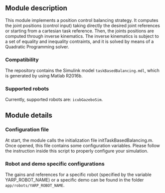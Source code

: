 ## Module description

This module implements a position control balancing strategy. It computes the joint positions (control input) taking directly the desired joint references or starting from a cartesian task reference. Then, the joints positions are computed through inverse kinematics. 
The inverse kinematics is subject to a set of equality and inequality contraints, and it is solved by means of a Quadratic Programming solver.

### Compatibility

The repository contains the Simulink model `taskBasedBalancing.mdl`, which is generated by using Matlab R2016b.

### Supported robots

Currently, supported robots are: `icubGazeboSim`.

## Module details

### Configuration file

At start, the module calls the initialization file initTaskBasedBalancing.m. Once opened, this file contains some configuration variables. Please follow the instruction inside this script to properly configure your simulation.

### Robot and demo specific configurations

The gains and references for a specific robot (specified by the variable YARP_ROBOT_NAME) or a specific demo can be found in the folder `app/robots/YARP_ROBOT_NAME`.

